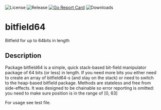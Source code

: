 
![License](https://img.shields.io/github/license/bukshee/bitfield64)
![Release](https://img.shields.io/github/v/release/bukshee/bitfield64)
[![Go Report Card](https://goreportcard.com/badge/github.com/bukshee/bitfield64)](https://goreportcard.com/report/github.com/bukshee/bitfield64)
![Downloads](https://img.shields.io/github/downloads/bukshee/bitfield64/total)

# bitfield64
Bitfield for up to 64bits in length

## Description
Package bitfield64 is a simple, quick stack-based bit-field manipulator
package of 64 bits (or less) in length. If you need more bits you either
need to create an array of bitfield64-s (and stay on the stack) or need to
switch to the heap-based bitfield package. Methods are stateless and free
from side-effects. It was designed to be chainable so error reporting is
omitted: you need to make sure position is in the range of [0, 63]

For usage see test file.
